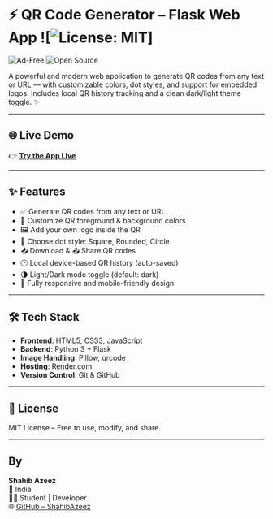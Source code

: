 # ⚡ QR Code Generator – Flask Web App ![![License: MIT](https://img.shields.io/badge/license-MIT-green.svg)]
![Ad-Free](https://img.shields.io/badge/No%20Ads-✅-brightgreen)
![Open Source](https://img.shields.io/badge/Open%20Source-💯-blue)


A powerful and modern web application to generate QR codes from any text or URL — with customizable colors, dot styles, and support for embedded logos. Includes local QR history tracking and a clean dark/light theme toggle. ✨

---

## 🌐 Live Demo

👉 **[Try the App Live](https://qr-code-generator-405x.onrender.com)**

---

## ✨ Features

- ✅ Generate QR codes from any text or URL  
- 🎨 Customize QR foreground & background colors  
- 🖼️ Add your own logo inside the QR  
- 🧩 Choose dot style: Square, Rounded, Circle  
- 📥 Download & 📤 Share QR codes  
- 🕑 Local device-based QR history (auto-saved)  
- 🌗 Light/Dark mode toggle (default: dark)  
- 📱 Fully responsive and mobile-friendly design  


---

## 🛠️ Tech Stack

- **Frontend**: HTML5, CSS3, JavaScript  
- **Backend**: Python 3 + Flask  
- **Image Handling**: Pillow, qrcode  
- **Hosting**: Render.com  
- **Version Control**: Git & GitHub  

---

## 📄 License

MIT License – Free to use, modify, and share.

---

## By

**Shahib Azeez**  
📍 India  
👨‍💻 Student | Developer  
🌐 [GitHub – ShahibAzeez](https://github.com/ShahibAzeez)
